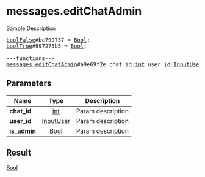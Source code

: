 # messages.editChatAdmin

Sample Description

<pre>
<a href="../constructor/boolFalse.md">boolFalse</a>#bc799737 = <a href="../type/Bool.md">Bool</a>;
<a href="../constructor/boolTrue.md">boolTrue</a>#997275b5 = <a href="../type/Bool.md">Bool</a>;

---functions---
<a href="../method/messages.editChatAdmin.md">messages.editChatAdmin</a>#a9e69f2e chat_id:<a href="../type/int.md">int</a> user_id:<a href="../type/InputUser.md">InputUser</a> is_admin:<a href="../type/Bool.md">Bool</a> = <a href="../type/Bool.md">Bool</a>;</pre>
## Parameters

| Name | Type | Description |
|------|:----:|-------------|
| **chat_id** | <a href="../type/int.md">int</a> | Param description |
| **user_id** | <a href="../type/InputUser.md">InputUser</a> | Param description |
| **is_admin** | <a href="../type/Bool.md">Bool</a> | Param description |

## Result

<a href="../type/Bool.md">Bool</a>

